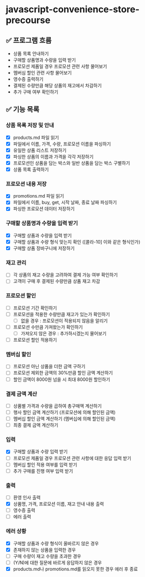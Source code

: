 # javascript-convenience-store-precourse

## ✅ 프로그램 흐름

- 상품 목록 안내하기
- 구매할 상품명과 수량을 입력 받기
- 프로모션 제품일 경우 프로모션 관련 사항 물어보기
- 멤버심 할인 관련 사항 물어보기
- 영수증 출력하기
- 결제된 수량만큼 해당 상품의 재고에서 차감하기
- 추가 구매 여부 확인하기

## ✅ 기능 목록

### 상품 목록 저장 및 안내

- [x] products.md 파일 읽기
- [x] 파일에서 이름, 가격, 수량, 프로모션 이름을 파싱하기
- [x] 유일한 상품 리스트 저장하기
- [x] 파싱한 상품의 이름과 가격을 각각 저장하기
- [x] 프로모션인 상품을 담는 박스와 일반 상품을 담는 박스 구별하기
- [x] 상품 목록 출력하기

### 프로모션 내용 저장

- [x] promotions.md 파일 읽기
- [x] 파일에서 이름, buy, get, 시작 날짜, 종료 날짜 파싱하기
- [x] 파싱한 프로모션 데이터 저장하기

### 구매할 상품명과 수량을 입력 받기

- [x] 구매할 상품과 수량을 입력 받기
- [x] 구매할 상품과 수량 형식 맞는지 확인 ([콜라-10] 이와 같은 형식인가)
- [x] 구매할 상품 장바구니에 저장하기

### 재고 관리

- [ ] 각 상품의 재고 수량을 고려하여 결제 가능 여부 확인하기
- [ ] 고객이 구매 후 결제된 수량만큼 상품 재고 차감

### 프로모션 할인

- [ ] 프로모션 기간 확인하기
- [ ] 프로모션을 적용한 수량만큼 재고가 있는가 확인하기
  - [ ] 없을 경우 : 프로모션이 적용되지 않음을 알리기
- [ ] 프로모션 수만큼 가져왔는가 확인하기
  - [ ] 가져오지 않은 경우 : 추가하시겠는지 물어보기
- [ ] 프로모션 할인 적용하기

### 멤버십 할인

- [ ] 프로모션 아닌 상품을 더한 금액 구하기
- [ ] 프로모션 제외한 금액의 30%만큼 할인 금액 계산하기
- [ ] 할인 금액이 8000원 넘을 시 최대 8000원 할인하기

### 결제 금액 계산

- [ ] 상품별 가격과 수량을 곱하여 총구매액 계산하기
- [ ] 행사 할인 금액 계산하기 (프로모션에 의해 할인된 금액)
- [ ] 멤버십 할인 금액 계산하기 (멤버십에 의해 할인된 금액)
- [ ] 최종 결제 금액 계산하기

### 입력

- [x] 구매할 상품과 수량 입력 받기
- [ ] 프로모션 제품일 경우 프로모션 관련 사항에 대한 응답 입력 받기
- [ ] 멤버십 할인 적용 여부를 입력 받기
- [ ] 추가 구매를 진행 여부 입력 받기

### 출력

- [ ] 환영 인사 출력
- [x] 상품명, 가격, 프로모션 이름, 재고 안내 내용 출력
- [ ] 영수증 출력
- [ ] 에러 출력

### 에러 상황

- [x] 구매할 상품과 수량 형식이 올바르지 않은 경우
- [x] 존재하지 않는 상품을 입력한 경우
- [ ] 구매 수량이 재고 수량을 초과한 경우
- [ ] (Y/N)에 대한 질문에 바르게 응답하지 않은 경우
- [x] products.md나 promotions.md를 읽오지 못한 경우 에러 후 종료
